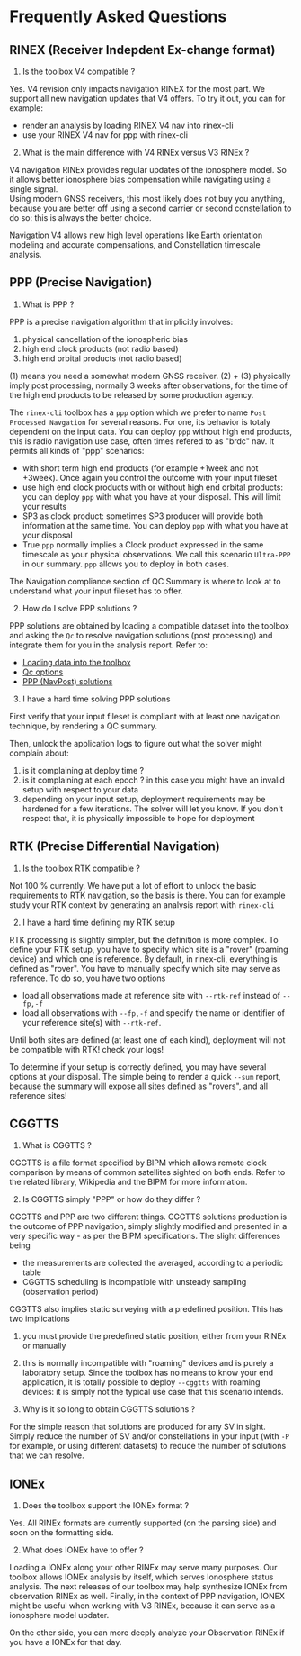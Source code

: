 Frequently Asked Questions
==========================

## RINEX (Receiver Indepdent Ex-change format)

1. Is the toolbox V4 compatible ?

Yes. V4 revision only impacts navigation RINEX for the most part.
We support all new navigation updates that V4 offers.
To try it out, you can for example:
- render an analysis by loading RINEX V4 nav into rinex-cli
- use your RINEX V4 nav for ppp with rinex-cli

2. What is the main difference with V4 RINEx versus V3 RINEx ?

V4 navigation RINEx provides regular updates of the ionosphere model.
So it allows better ionosphere bias compensation while navigating using a single signal.  
Using modern GNSS receivers, this most likely does not buy you anything, because you are better
off using a second carrier or second constellation to do so: this is always the better choice.

Navigation V4 allows new high level operations like Earth orientation modeling and accurate compensations,
and Constellation timescale analysis.

## PPP (Precise Navigation)

1. What is PPP ?

PPP is a precise navigation algorithm that implicitly involves:

1. physical cancellation of the ionospheric bias
2. high end clock products (not radio based)
3. high end orbital products (not radio based)

(1) means you need a somewhat modern GNSS receiver. (2) + (3) physically
imply post processing, normally 3 weeks after observations, for the time
of the high end products to be released by some production agency.

The `rinex-cli` toolbox has a `ppp` option which we prefer to name `Post Processed Navgation`
for several reasons. For one, its behavior is totaly dependent on the input data.
You can deploy `ppp` without high end products, this is radio navigation use case, often
times refered to as "brdc" nav. It permits all kinds of "ppp" scenarios:

- with short term high end products (for example +1week and not +3week).
Once again you control the outcome with your input fileset
- use high end clock products with or without high end orbital products:
you can deploy `ppp` with what you have at your disposal.
This will limit your results
- SP3 as clock product: sometimes SP3 producer will provide both information
at the same time. You can deploy `ppp` with what you have at your disposal
- True `ppp` normally implies a Clock product expressed in the same timescale
as your physical observations. We call this scenario `Ultra-PPP` in our summary.
`ppp` allows you to deploy in both cases.

The Navigation compliance section of QC Summary is where to look at to understand
what your input fileset has to offer.

2. How do I solve PPP solutions ?

PPP solutions are obtained by loading a compatible dataset into the toolbox
and asking the `Qc` to resolve navigation solutions (post processing) and integrate
them for you in the analysis report. Refer to:

- [Loading data into the toolbox]()
- [Qc options]()
- [PPP (NavPost) solutions]()

3. I have a hard time solving PPP solutions

First verify that your input fileset is compliant with at least one navigation technique,
by rendering a QC summary. 

Then, unlock the application logs to figure out what the solver might complain about:

1. is it complaining at deploy time ?
2. is it complaining at each epoch ? in this case you might have
an invalid setup with respect to your data
3. depending on your input setup, deployment requirements may be hardened
for a few iterations. The solver will let you know. If you don't respect that, it is physically
impossible to hope for deployment

## RTK (Precise Differential Navigation)

1. Is the toolbox RTK compatible ?

Not 100 % currently. We have put a lot of effort to unlock
the basic requirements to RTK navigation, so the basis is there.
You can for example study your RTK context by generating an analysis report with `rinex-cli`

2. I have a hard time defining my RTK setup

RTK processing is slightly simpler, but the definition is more complex.
To define your RTK setup, you have to specify which site is a "rover" (roaming device)
and which one is reference. By default, in rinex-cli, everything is defined as "rover".
You have to manually specify which site may serve as reference. To do so, you have two options

- load all observations made at reference site with `--rtk-ref` instead of `--fp,-f`
- load all observations with `--fp,-f` and specify the name or identifier of your
reference site(s) with `--rtk-ref`.

Until both sites are defined (at least one of each kind), deployment will not be compatible
with RTK! check your logs!

To determine if your setup is correctly defined, you may have several options at your disposal.
The simple being to render a quick `--sum` report, because the summary will expose all sites
defined as "rovers", and all reference sites!

## CGGTTS

1. What is CGGTTS ?

CGGTTS is a file format specified by BIPM which allows remote clock comparison
by means of common satellites sighted on both ends.
Refer to the related library, Wikipedia and the BIPM for more information.

2. Is CGGTTS simply "PPP" or how do they differ ?

CGGTTS and PPP are two different things. CGGTTS solutions production is the outcome of PPP
navigation, simply slightly modified and presented in a very specific way - as per the BIPM specifications.
The slight differences being

- the measurements are collected the averaged, according to a periodic table
- CGGTTS scheduling is incompatible with unsteady sampling (observation period)

CGGTTS also implies static surveying with a predefined position. This has two implications

1. you must provide the predefined static position, either from your RINEx or manually
2. this is normally incompatible with "roaming" devices
and is purely a laboratory setup. Since the toolbox has no means to know your end application,
it is totally possible to deploy `--cggtts` with roaming devices: it is simply not the 
typical use case that this scenario intends.

3. Why is it so long to obtain CGGTTS solutions ?

For the simple reason that solutions are produced for any SV in sight. Simply
reduce the number of SV and/or constellations in your input (with `-P` for example, or using
different datasets) to reduce the number of solutions that we can resolve.

## IONEx

1. Does the toolbox support the IONEx format ?

Yes. All RINEx formats are currently supported (on the parsing side) and soon
on the formatting side. 

2. What does IONEx have to offer ?

Loading a IONEx along your other RINEx may serve many purposes.
Our toolbox allows IONEx analysis by itself, which serves Ionosphere status
analysis. The next releases of our toolbox may help synthesize IONEx from observation
RINEx as well. Finally, in the context of PPP navigation, IONEX might be useful when working
with V3 RINEx, because it can serve as a ionosphere model updater.

On the other side, you can more deeply analyze your Observation RINEx if you
have a IONEx for that day.

